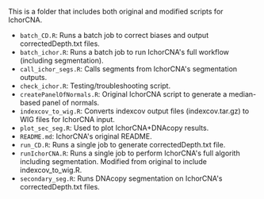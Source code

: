 This is a folder that includes both original and modified scripts for IchorCNA.
- `batch_CD.R`: Runs a batch job to correct biases and output correctedDepth.txt files.
- `batch_ichor.R`: Runs a batch job to run IchorCNA's full workflow (including segmentation).
- `call_ichor_segs.R`: Calls segments from IchorCNA's segmentation outputs.
- `check_ichor.R`: Testing/troubleshooting script.
- `createPanelOfNormals.R`: Original IchorCNA script to generate a median-based panel of normals.
- `indexcov_to_wig.R`: Converts indexcov output files (indexcov.tar.gz) to WIG files for IchorCNA input.
- `plot_sec_seg.R`: Used to plot IchorCNA+DNAcopy results.
- `README.md`: IchorCNA's original README.
- `run_CD.R`: Runs a single job to generate correctedDepth.txt file.
- `runIchorCNA.R`: Runs a single job to perform IchorCNA's full algorith including segmentation. Modified from original to include indexcov_to_wig.R.
- `secondary_seg.R`: Runs DNAcopy segmentation on IchorCNA's correctedDepth.txt files.